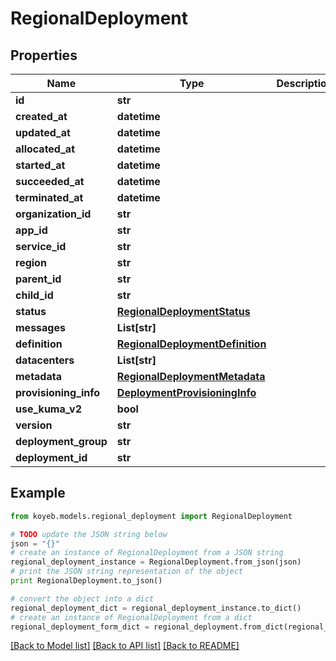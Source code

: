 # RegionalDeployment


## Properties
Name | Type | Description | Notes
------------ | ------------- | ------------- | -------------
**id** | **str** |  | [optional] 
**created_at** | **datetime** |  | [optional] 
**updated_at** | **datetime** |  | [optional] 
**allocated_at** | **datetime** |  | [optional] 
**started_at** | **datetime** |  | [optional] 
**succeeded_at** | **datetime** |  | [optional] 
**terminated_at** | **datetime** |  | [optional] 
**organization_id** | **str** |  | [optional] 
**app_id** | **str** |  | [optional] 
**service_id** | **str** |  | [optional] 
**region** | **str** |  | [optional] 
**parent_id** | **str** |  | [optional] 
**child_id** | **str** |  | [optional] 
**status** | [**RegionalDeploymentStatus**](RegionalDeploymentStatus.md) |  | [optional] 
**messages** | **List[str]** |  | [optional] 
**definition** | [**RegionalDeploymentDefinition**](RegionalDeploymentDefinition.md) |  | [optional] 
**datacenters** | **List[str]** |  | [optional] 
**metadata** | [**RegionalDeploymentMetadata**](RegionalDeploymentMetadata.md) |  | [optional] 
**provisioning_info** | [**DeploymentProvisioningInfo**](DeploymentProvisioningInfo.md) |  | [optional] 
**use_kuma_v2** | **bool** |  | [optional] 
**version** | **str** |  | [optional] 
**deployment_group** | **str** |  | [optional] 
**deployment_id** | **str** |  | [optional] 

## Example

```python
from koyeb.models.regional_deployment import RegionalDeployment

# TODO update the JSON string below
json = "{}"
# create an instance of RegionalDeployment from a JSON string
regional_deployment_instance = RegionalDeployment.from_json(json)
# print the JSON string representation of the object
print RegionalDeployment.to_json()

# convert the object into a dict
regional_deployment_dict = regional_deployment_instance.to_dict()
# create an instance of RegionalDeployment from a dict
regional_deployment_form_dict = regional_deployment.from_dict(regional_deployment_dict)
```
[[Back to Model list]](../README.md#documentation-for-models) [[Back to API list]](../README.md#documentation-for-api-endpoints) [[Back to README]](../README.md)


